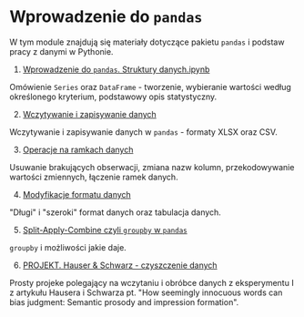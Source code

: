 # Wprowadzenie do `pandas`

W tym module znajdują się materiały dotyczące pakietu `pandas` i podstaw pracy z danymi w Pythonie.

1. [Wprowadzenie do `pandas`. Struktury danych.ipynb](01.%20%Wprowadzenie%20%do%20%60pandas%60.%20Struktury%20danych.ipynb)

Omówienie `Series` oraz `DataFrame` - tworzenie, wybieranie wartości według określonego kryterium, podstawowy opis statystyczny.

2. [Wczytywanie i zapisywanie danych](02.%20Wczytywanie%20i%20zapisywanie%20danych.ipynb)

Wczytywanie i zapisywanie danych w `pandas` - formaty XLSX oraz CSV.

3. [Operacje na ramkach danych](03.%20Operacje%20na%20ramkach%20danych.ipynb)

Usuwanie brakujących obserwacji, zmiana nazw kolumn, przekodowywanie wartości zmiennych, łączenie ramek danych.

4. [Modyfikacje formatu danych](04.%20Modyfikacje%20formatu%20danych.ipynb)

"Długi" i "szeroki" format danych oraz tabulacja danych.

5. [Split-Apply-Combine czyli `groupby` w `pandas`](05.%20Split-Apply-Combine%20czyli%20%60groupby%60%20w%20%60pandas%60.ipynb)

`groupby` i możliwości jakie daje.

6. [PROJEKT. Hauser & Schwarz - czyszczenie danych](06.%20PROJEKT.%20Hauser%20%26%20Schwarz%20-%20czyszczenie%20danych.ipynb)

Prosty projeke polegający na wczytaniu i obróbce danych z eksperymentu I z artykułu Hausera i Schwarza pt. "How seemingly innocuous words can bias judgment: Semantic prosody and impression formation".

